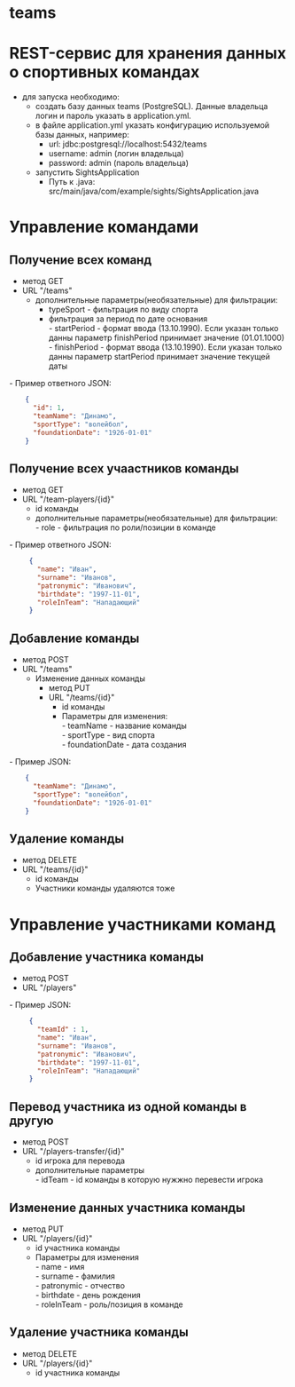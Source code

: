# teams
# REST-сервис для хранения данных о спортивных командах
 - для запуска необходимо:
   - создать базу данных teams (PostgreSQL). Данные владельца логин и пароль указать в application.yml.
   - в файле application.yml указать конфигурацию используемой базы данных, например:
      - url: jdbc:postgresql://localhost:5432/teams
      - username: admin (логин владельца)
      - password: admin (пароль владельца)
   - запустить SightsApplication
      - Путь к .java: src/main/java/com/example/sights/SightsApplication.java
# Управление командами
## Получение всех команд
 - метод GET
 - URL "/teams"
   - дополнительные параметры(необязательные) для фильтрации:
     - typeSport - фильтрация по виду спорта
     - фильтрация за период по дате основания  
       \- startPeriod - формат ввода (13.10.1990). Если указан только данны параметр finishPeriod принимает значение (01.01.1000)  
       \- finishPeriod - формат ввода (13.10.1990). Если указан только данны параметр startPeriod принимает значение текущей даты  
       
\- Пример ответного JSON: 
   ```JSON
       {
         "id": 1,
         "teamName": "Динамо",
         "sportType": "волейбол",
         "foundationDate": "1926-01-01"
       }
  ```
## Получение всех учаастников команды
  - метод GET
  - URL "/team-players/{id}"
    - id команды
    - дополнительные параметры(необязательные) для фильтрации:  
       \- role - фильтрация по роли/позиции в команде  
       
\- Пример ответного JSON: 
   ```JSON  
        {
          "name": "Иван",
          "surname": "Иванов",
          "patronymic": "Иванович",
          "birthdate": "1997-11-01",
          "roleInTeam": "Нападающий"
        }
  ```
## Добавление команды
  - метод POST
  - URL "/teams"
    - Изменение данных команды
      - метод PUT
      - URL "/teams/{id}"
        - id команды
        - Параметры для изменения:  
          \- teamName - название команды  
          \- sportType - вид спорта  
          \- foundationDate - дата создания  
          
   \- Пример JSON: 
   ```JSON
       {
         "teamName": "Динамо",
         "sportType": "волейбол",
         "foundationDate": "1926-01-01"
       }
  ```
## Удаление команды
  - метод DELETE
  - URL "/teams/{id}"
     - id команды
     - Участники команды удаляются тоже  

# Управление участниками команд
## Добавление участника команды
   - метод POST
   - URL "/players"  

\- Пример JSON: 
   ```JSON  
        {
          "teamId" : 1,
          "name": "Иван",
          "surname": "Иванов",
          "patronymic": "Иванович",
          "birthdate": "1997-11-01",
          "roleInTeam": "Нападающий"
        }
  ```
## Перевод участника из одной команды в другую
   - метод POST
   - URL "/players-transfer/{id}"
     - id игрока для перевода
     - дополнительные параметры  
       \- idTeam - id команды в которую нужжно перевести игрока  
       
## Изменение данных участника команды
  - метод PUT
  - URL "/players/{id}"
    - id участника команды
    - Параметры для изменения  
     \- name - имя  
     \- surname - фамилия  
     \- patronymic - отчество  
     \- birthdate - день рождения  
     \- roleInTeam - роль/позиция в команде  

## Удаление участника команды
  - метод DELETE
  - URL "/players/{id}"
    - id участника команды
